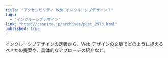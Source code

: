 ```yaml
---
title: "アクセシビリティ 改め インクルーシブデザイン？"
tags:
  - "インクルーシブデザイン"
link: "http://cssnite.jp/archives/post_2973.html"
published: true
---
```


インクルーシブデザインの定義から、Web デザインの文脈でどのように捉えるべきかの提案や、具体的なアプローチの紹介など。
